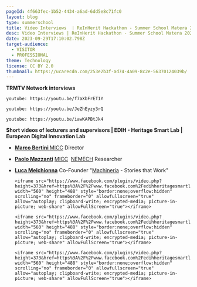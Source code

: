 ```yaml
---
pageId: 4f663fec-1b52-4434-a6ad-6dd5e8c71fc0
layout: blog
type: summerschool
title: Video Interviews  | ReInHerit Hackathon - Summer School Matera 2023
desc: Video Interviews | ReInHerit Hackathon - Summer School Matera 2023
date: 2023-09-29T17:10:02.798Z
target-audience:
  - VISITOR
  - PROFESSIONAL
theme: Technology
license: CC BY 2.0
thumbnail: https://ucarecdn.com/253e2b3f-ad74-4a09-8c2e-56370124039b/
---
```

**TRMTV Network  interviews**

`youtube: https://youtu.be/f7aXbFrET1Y`

`youtube: https://youtu.be/JeZhEyzy3rQ`

`youtube: https://youtu.be/iawKAPBtJk4`

**Short videos of lecturers and supervisors | EDIH - Heritage Smart Lab | European Digital Innovation Lab**

* **[Marco Bertini ](https://fb.watch/m1fi_IuJaJ/)**[MICC](http://www.micc.unifi.it) Director [](https://www.facebook.com/miccunifi?__tn__=-%5DK)
* **[Paolo Mazzanti](https://fb.watch/m1fnU4hRUN/)** [MICC](http://www.micc.unifi.it)  [NEMECH](http://nemech.unifi.it) Researcher
* **[Luca Melchionna](https://fb.watch/m1WYwW2mCo/)** Co-Founder "[Machineria](https://machineria.it/machineria-stories-that-work) - Stories that Work"

  ```
  <iframe src="https://www.facebook.com/plugins/video.php?height=373&href=https%3A%2F%2Fwww.facebook.com%2Fedihheritagesmartlab%2Fvideos%2F1231476744196631%2F&show_text=true&width=560&t=0" width="560" height="488" style="border:none;overflow:hidden" scrolling="no" frameborder="0" allowfullscreen="true" allow="autoplay; clipboard-write; encrypted-media; picture-in-picture; web-share" allowFullScreen="true"></iframe>
  ```

  ```
  <iframe src="https://www.facebook.com/plugins/video.php?height=373&href=https%3A%2F%2Fwww.facebook.com%2Fedihheritagesmartlab%2Fvideos%2F1539670553508537%2F&show_text=true&width=560&t=0" width="560" height="488" style="border:none;overflow:hidden" scrolling="no" frameborder="0" allowfullscreen="true" allow="autoplay; clipboard-write; encrypted-media; picture-in-picture; web-share" allowFullScreen="true"></iframe>
  ```

  ```
  <iframe src="https://www.facebook.com/plugins/video.php?height=373&href=https%3A%2F%2Fwww.facebook.com%2Fedihheritagesmartlab%2Fvideos%2F160826557018919%2F&show_text=true&width=560&t=0" width="560" height="488" style="border:none;overflow:hidden" scrolling="no" frameborder="0" allowfullscreen="true" allow="autoplay; clipboard-write; encrypted-media; picture-in-picture; web-share" allowFullScreen="true"></iframe>
  ```